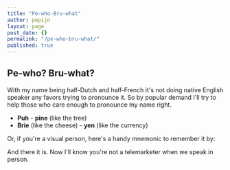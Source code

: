 ```yaml
---
title: "Pe-who-Bru-what"
author: pepijn
layout: page
post_date: {}
permalink: "/pe-who-bru-what/"
published: true
---
```



## Pe-who? Bru-what?

With my name being half-Dutch and half-French it's not doing native English speaker any favors trying to pronounce it. So by popular demand I'll try to help those who care enough to pronounce my name right.  

- **Puh** - **pine** (like the tree)  
- **Brie** (like the cheese) - **yen** (like the currency)

Or, if you're a visual person, here's a handy mnemonic to remember it by:

And there it is. Now I'll know you're not a telemarketer when we speak in person.
